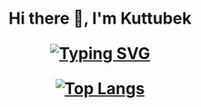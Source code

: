 <!-- ### Hi there 👋 -->
<h1 align="center">Hi there 👋, I'm Kuttubek 

<!-- <h3 align="center">Student of the school 21</h3> -->

[![Typing SVG](https://readme-typing-svg.herokuapp.com?color=%2336BCF7&lines=Student+of+the+school+21)](https://git.io/typing-svg)

[![Top Langs](https://github-readme-stats.vercel.app/api/top-langs/?Kuttubek7=anuraghazra&layout=compact)](https://github.com/anuraghazra/github-readme-stats)


<!--
**Kuttubek7/Kuttubek7** is a ✨ _special_ ✨ repository because its `README.md` (this file) appears on your GitHub profile.

Here are some ideas to get you started:

- 🔭 I’m currently working on ...
- 🌱 I’m currently learning ...
- 👯 I’m looking to collaborate on ...
- 🤔 I’m looking for help with ...
- 💬 Ask me about ...
- 📫 How to reach me: ...
- 😄 Pronouns: ...
- ⚡ Fun fact: ...
-->
